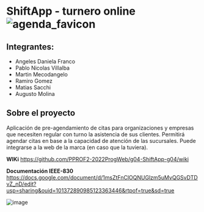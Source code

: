 # ShiftApp - turnero online ![agenda_favicon](https://user-images.githubusercontent.com/73407469/201565134-6fc78b67-9e9b-4ab1-b64a-ffd75238f877.png)
## Integrantes:
*  Angeles Daniela Franco
*  Pablo Nicolas Villalba
*  Martin Mecodangelo
*  Ramiro Gomez
*  Matias Sacchi
*  Augusto Molina

## Sobre el proyecto

Aplicación de pre-agendamiento de citas para organizaciones y empresas que necesiten regular con turno la asistencia de sus clientes.
Permitirá agendar citas en base a la capacidad de atención de las sucursales. Puede integrarse a la web de la marca (en caso que la tuviera).

**WIKi** https://github.com/PPROF2-2022ProgWeb/g04-ShiftApp-g04/wiki

**Documentación IEEE-830** https://docs.google.com/document/d/1msZtFnClOQNUGlzm5uMvQGSvDTDvZ_nD/edit?usp=sharing&ouid=101372890985123363446&rtpof=true&sd=true

![image](https://user-images.githubusercontent.com/73407469/201569306-93e474e9-b5f7-4a0d-a8b6-6cb2e2201ac3.png)

